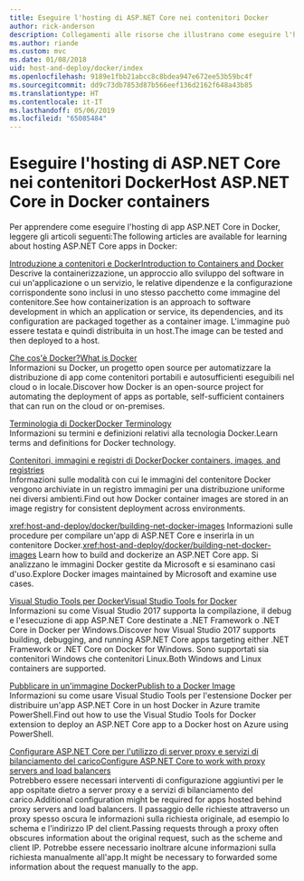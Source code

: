 ```yaml
---
title: Eseguire l'hosting di ASP.NET Core nei contenitori Docker
author: rick-anderson
description: Collegamenti alle risorse che illustrano come eseguire l'hosting di app ASP.NET Core nei contenitori Docker.
ms.author: riande
ms.custom: mvc
ms.date: 01/08/2018
uid: host-and-deploy/docker/index
ms.openlocfilehash: 9189e1fbb21abcc8c8bdea947e672ee53b59bc4f
ms.sourcegitcommit: dd9c73db7853d87b566eef136d2162f648a43b85
ms.translationtype: HT
ms.contentlocale: it-IT
ms.lasthandoff: 05/06/2019
ms.locfileid: "65085484"
---
```

# <a name="host-aspnet-core-in-docker-containers"></a><span data-ttu-id="9bb41-103">Eseguire l'hosting di ASP.NET Core nei contenitori Docker</span><span class="sxs-lookup"><span data-stu-id="9bb41-103">Host ASP.NET Core in Docker containers</span></span>

<span data-ttu-id="9bb41-104">Per apprendere come eseguire l'hosting di app ASP.NET Core in Docker, leggere gli articoli seguenti:</span><span class="sxs-lookup"><span data-stu-id="9bb41-104">The following articles are available for learning about hosting ASP.NET Core apps in Docker:</span></span>

[<span data-ttu-id="9bb41-105">Introduzione a contenitori e Docker</span><span class="sxs-lookup"><span data-stu-id="9bb41-105">Introduction to Containers and Docker</span></span>](/dotnet/standard/microservices-architecture/container-docker-introduction/index)  
<span data-ttu-id="9bb41-106">Descrive la containerizzazione, un approccio allo sviluppo del software in cui un'applicazione o un servizio, le relative dipendenze e la configurazione corrispondente sono inclusi in uno stesso pacchetto come immagine del contenitore.</span><span class="sxs-lookup"><span data-stu-id="9bb41-106">See how containerization is an approach to software development in which an application or service, its dependencies, and its configuration are packaged together as a container image.</span></span> <span data-ttu-id="9bb41-107">L'immagine può essere testata e quindi distribuita in un host.</span><span class="sxs-lookup"><span data-stu-id="9bb41-107">The image can be tested and then deployed to a host.</span></span>

[<span data-ttu-id="9bb41-108">Che cos'è Docker?</span><span class="sxs-lookup"><span data-stu-id="9bb41-108">What is Docker</span></span>](/dotnet/standard/microservices-architecture/container-docker-introduction/docker-defined)  
<span data-ttu-id="9bb41-109">Informazioni su Docker, un progetto open source per automatizzare la distribuzione di app come contenitori portabili e autosufficienti eseguibili nel cloud o in locale.</span><span class="sxs-lookup"><span data-stu-id="9bb41-109">Discover how Docker is an open-source project for automating the deployment of apps as portable, self-sufficient containers that can run on the cloud or on-premises.</span></span>

[<span data-ttu-id="9bb41-110">Terminologia di Docker</span><span class="sxs-lookup"><span data-stu-id="9bb41-110">Docker Terminology</span></span>](/dotnet/standard/microservices-architecture/container-docker-introduction/docker-terminology)  
<span data-ttu-id="9bb41-111">Informazioni su termini e definizioni relativi alla tecnologia Docker.</span><span class="sxs-lookup"><span data-stu-id="9bb41-111">Learn terms and definitions for Docker technology.</span></span>

[<span data-ttu-id="9bb41-112">Contenitori, immagini e registri di Docker</span><span class="sxs-lookup"><span data-stu-id="9bb41-112">Docker containers, images, and registries</span></span>](/dotnet/standard/microservices-architecture/container-docker-introduction/docker-containers-images-registries)  
<span data-ttu-id="9bb41-113">Informazioni sulle modalità con cui le immagini del contenitore Docker vengono archiviate in un registro immagini per una distribuzione uniforme nei diversi ambienti.</span><span class="sxs-lookup"><span data-stu-id="9bb41-113">Find out how Docker container images are stored in an image registry for consistent deployment across environments.</span></span>

<span data-ttu-id="9bb41-114"><xref:host-and-deploy/docker/building-net-docker-images> Informazioni sulle procedure per compilare un'app di ASP.NET Core e inserirla in un contenitore Docker.</span><span class="sxs-lookup"><span data-stu-id="9bb41-114"><xref:host-and-deploy/docker/building-net-docker-images> Learn how to build and dockerize an ASP.NET Core app.</span></span> <span data-ttu-id="9bb41-115">Si analizzano le immagini Docker gestite da Microsoft e si esaminano casi d'uso.</span><span class="sxs-lookup"><span data-stu-id="9bb41-115">Explore Docker images maintained by Microsoft and examine use cases.</span></span>

[<span data-ttu-id="9bb41-116">Visual Studio Tools per Docker</span><span class="sxs-lookup"><span data-stu-id="9bb41-116">Visual Studio Tools for Docker</span></span>](xref:host-and-deploy/docker/visual-studio-tools-for-docker)  
<span data-ttu-id="9bb41-117">Informazioni su come Visual Studio 2017 supporta la compilazione, il debug e l'esecuzione di app ASP.NET Core destinate a .NET Framework o .NET Core in Docker per Windows.</span><span class="sxs-lookup"><span data-stu-id="9bb41-117">Discover how Visual Studio 2017 supports building, debugging, and running ASP.NET Core apps targeting either .NET Framework or .NET Core on Docker for Windows.</span></span> <span data-ttu-id="9bb41-118">Sono supportati sia contenitori Windows che contenitori Linux.</span><span class="sxs-lookup"><span data-stu-id="9bb41-118">Both Windows and Linux containers are supported.</span></span>

[<span data-ttu-id="9bb41-119">Pubblicare in un'immagine Docker</span><span class="sxs-lookup"><span data-stu-id="9bb41-119">Publish to a Docker Image</span></span>](/azure/vs-azure-tools-docker-hosting-web-apps-in-docker)  
<span data-ttu-id="9bb41-120">Informazioni su come usare Visual Studio Tools per l'estensione Docker per distribuire un'app ASP.NET Core in un host Docker in Azure tramite PowerShell.</span><span class="sxs-lookup"><span data-stu-id="9bb41-120">Find out how to use the Visual Studio Tools for Docker extension to deploy an ASP.NET Core app to a Docker host on Azure using PowerShell.</span></span>

[<span data-ttu-id="9bb41-121">Configurare ASP.NET Core per l'utilizzo di server proxy e servizi di bilanciamento del carico</span><span class="sxs-lookup"><span data-stu-id="9bb41-121">Configure ASP.NET Core to work with proxy servers and load balancers</span></span>](xref:host-and-deploy/proxy-load-balancer)  
<span data-ttu-id="9bb41-122">Potrebbero essere necessari interventi di configurazione aggiuntivi per le app ospitate dietro a server proxy e a servizi di bilanciamento del carico.</span><span class="sxs-lookup"><span data-stu-id="9bb41-122">Additional configuration might be required for apps hosted behind proxy servers and load balancers.</span></span> <span data-ttu-id="9bb41-123">Il passaggio delle richieste attraverso un proxy spesso oscura le informazioni sulla richiesta originale, ad esempio lo schema e l'indirizzo IP del client.</span><span class="sxs-lookup"><span data-stu-id="9bb41-123">Passing requests through a proxy often obscures information about the original request, such as the scheme and client IP.</span></span> <span data-ttu-id="9bb41-124">Potrebbe essere necessario inoltrare alcune informazioni sulla richiesta manualmente all'app.</span><span class="sxs-lookup"><span data-stu-id="9bb41-124">It might be necessary to forwarded some information about the request manually to the app.</span></span>
